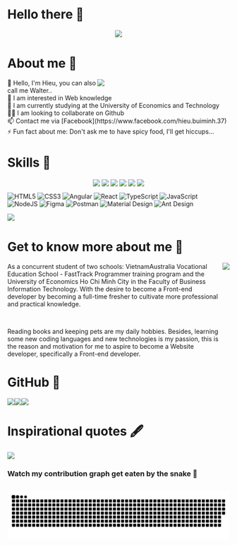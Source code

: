 # Hello there 👋

<div align='center'><img src="https://i.postimg.cc/1sN706TW/Frame-27.png"/></div>

# About me 🔮
<img align="right" width="300" src="https://64.media.tumblr.com/0ef33bc5da2302250e8e957b5d82b1dd/dd627f1450762e3c-62/s640x960/a8b1ac295bc748f3541f0aed7a5a85a365794bd2.gif"/>
👋 Hello, I'm Hieu, you can also call me Walter..<br>
👀 I am interested in Web knowledge<br>
🌱 I am currently studying at the University of Economics and Technology <br>
🐱‍👓 I am looking to collaborate on Github<br>
📫 Contact me via [Facebook](https://www.facebook.com/hieu.buiminh.37)<br>
⚡ Fun fact about me: Don't ask me to have spicy food, I'll get hiccups...
  

<!-- ## 🌐 Socials:
[![Facebook](https://img.shields.io/badge/Facebook-%231877F2.svg?logo=Facebook&logoColor=white)](https://facebook.com/https://www.facebook.com/hieu.buiminh.37) -->

# Skills 🥊
<div align="center">
<img align="center" height="70" src="https://s10.gifyu.com/images/AA_Bugcat_Wiggle61094102e3eba97663.gif"/>
<img align="center" height="70" src="https://s10.gifyu.com/images/bugcat_hyper898dfe0819b6d7de9c.gif"/>
<img align="center" height="70" src="https://s10.gifyu.com/images/0j2_capoo_king91959da4846a642c.gif"/>
<img align="center" height="70" src="https://s10.gifyu.com/images/BugCatEly69490632a04b288e.gif"/>
<img align="center" height="70" src="https://s10.gifyu.com/images/rainbowcatdancinb9bf516169e56640.gif"/>
<img align="center" height="70" src="https://s11.gifyu.com/images/richcapoof5a6b26153abb594.gif"/>
</div>

![HTML5](https://img.shields.io/badge/html5-%23E34F26.svg?style=for-the-badge&logo=html5&logoColor=white) ![CSS3](https://img.shields.io/badge/css3-%231572B6.svg?style=for-the-badge&logo=css3&logoColor=white) ![Angular](https://img.shields.io/badge/angular-%23DD0031.svg?style=for-the-badge&logo=angular&logoColor=white) ![React](https://img.shields.io/badge/react-%2320232a.svg?style=for-the-badge&logo=react&logoColor=%2361DAFB) ![TypeScript](https://img.shields.io/badge/typescript-%23007ACC.svg?style=for-the-badge&logo=typescript&logoColor=white) ![JavaScript](https://img.shields.io/badge/javascript-%23323330.svg?style=for-the-badge&logo=javascript&logoColor=%23F7DF1E) ![NodeJS](https://img.shields.io/badge/node.js-6DA55F?style=for-the-badge&logo=node.js&logoColor=white) 	![Figma](https://img.shields.io/badge/figma-%23F24E1E.svg?style=for-the-badge&logo=figma&logoColor=white) ![Postman](https://img.shields.io/badge/Postman-FF6C37?style=for-the-badge&logo=postman&logoColor=white)
![Material Design](https://img.shields.io/badge/MUI-071b2f.svg?style=for-the-badge&logo=Material%20Design&logoColor=ffffff&labelColor=007fff)
![Ant Design](https://img.shields.io/badge/Ant%20Design-1668dc.svg?style=for-the-badge&logo=Ant%20Design&logoColor=107eff&labelColor=141414)

[![](https://visitcount.itsvg.in/api?id=Hieu-BuiMinh&icon=7&color=0)](https://visitcount.itsvg.in)

# Get to know more about me 🤡
<img align="right" height="250" src="https://s2.gifyu.com/images/duck.gif"/>

<p> As a concurrent student of two schools: VietnamAustralia Vocational Education School - FastTrack Programmer training program and the University of Economics Ho Chi Minh City in the Faculty of Business Information Technology. With the desire to become a Front-end developer by becoming a full-time fresher to cultivate more professional and practical knowledge.</p></br>
<p>Reading books and keeping pets are my daily hobbies. Besides, learning some new coding languages and new technologies is my passion, this is the reason and motivation for me to aspire to become a Website developer, specifically a Front-end developer.</p>


# GitHub 📌
<!-- ![](https://github-readme-stats.vercel.app/api?username=Hieu-BuiMinh&theme=tokyonight&hide_border=false&include_all_commits=false&count_private=false)<br/>
![](https://github-readme-streak-stats.herokuapp.com/?user=Hieu-BuiMinh&theme=tokyonight&hide_border=false)<br/>
![](https://github-readme-stats.vercel.app/api/top-langs/?username=Hieu-BuiMinh&theme=tokyonight&hide_border=false&include_all_commits=false&count_private=false&layout=compact) -->

<div align="center">
  <div style="display: flex;">
    <img src="https://github-readme-stats.vercel.app/api?username=Hieu-BuiMinh&theme=tokyonight&hide_border=false&include_all_commits=false&count_private=false" />
    <img src="https://github-readme-streak-stats.herokuapp.com/?user=Hieu-BuiMinh&theme=tokyonight&hide_border=false"/>
    <img src="https://github-readme-stats.vercel.app/api/top-langs/?username=Hieu-BuiMinh&theme=tokyonight&hide_border=false&include_all_commits=false&count_private=false&layout=compact"/>
  </div>
</div>

# Inspirational quotes 🖋
<div align="center">
  <div style="display: flex;">
    <img src="https://quotes-github-readme.vercel.app/api?type=vetical&theme=merko" />
  </div>
</div>

### Watch my contribution graph get eaten by the snake 🐍
![](https://github.com/mishmanners/MishManners/blob/output/github-contribution-grid-snake.svg)
---

<!-- Proudly created with GPRM ( https://gprm.itsvg.in ) -->
